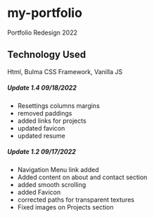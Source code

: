 # my-portfolio

Portfolio Redesign 2022

## Technology Used

Html, Bulma CSS Framework, Vanilla JS

##### Update 1.4 09/18/2022

- Resettings columns margins
- removed paddings
- added links for projects
- updated favicon
- updated resume

##### Update 1.2 09/17/2022

- Navigation Menu link added
- Added content on about and contact section
- added smooth scrolling
- added Favicon
- corrected paths for transparent textures
- Fixed images on Projects section
